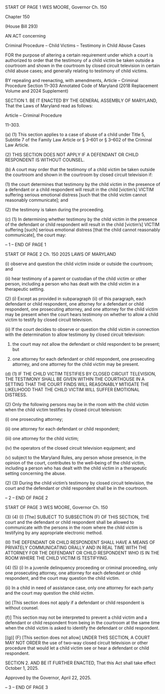 START OF PAGE 1
WES MOORE, Governor Ch. 150

Chapter 150

(House Bill 293)

AN ACT concerning

Criminal Procedure – Child Victims – Testimony in Child Abuse Cases

FOR the purpose of altering a certain requirement under which a court is authorized to
order that the testimony of a child victim be taken outside a courtroom and shown
in the courtroom by closed circuit television in certain child abuse cases; and
generally relating to testimony of child victims.

BY repealing and reenacting, with amendments,
Article – Criminal Procedure
Section 11–303
Annotated Code of Maryland
(2018 Replacement Volume and 2024 Supplement)

SECTION 1. BE IT ENACTED BY THE GENERAL ASSEMBLY OF MARYLAND,
That the Laws of Maryland read as follows:

Article – Criminal Procedure

11–303.

(a) (1) This section applies to a case of abuse of a child under Title 5, Subtitle
7 of the Family Law Article or § 3–601 or § 3–602 of the Criminal Law Article.

(2) THIS SECTION DOES NOT APPLY IF A DEFENDANT OR CHILD
RESPONDENT IS WITHOUT COUNSEL.

(b) A court may order that the testimony of a child victim be taken outside the
courtroom and shown in the courtroom by closed circuit television if:

(1) the court determines that testimony by the child victim in the presence
of a defendant or a child respondent will result in the child [victim’s] VICTIM suffering
serious emotional distress [such that the child victim cannot reasonably communicate];
and

(2) the testimony is taken during the proceeding.

(c) (1) In determining whether testimony by the child victim in the presence
of the defendant or child respondent will result in the child [victim’s] VICTIM suffering
[such] serious emotional distress [that the child cannot reasonably communicate], the
court may:

– 1 –
END OF PAGE 1

START OF PAGE 2
Ch. 150 2025 LAWS OF MARYLAND

(i) observe and question the child victim inside or outside the
courtroom; and

(ii) hear testimony of a parent or custodian of the child victim or
other person, including a person who has dealt with the child victim in a therapeutic
setting.

(2) (i) Except as provided in subparagraph (ii) of this paragraph, each
defendant or child respondent, one attorney for a defendant or child respondent, one
prosecuting attorney, and one attorney for the child victim may be present when the court
hears testimony on whether to allow a child victim to testify by closed circuit television.

(ii) If the court decides to observe or question the child victim in
connection with the determination to allow testimony by closed circuit television:

1. the court may not allow the defendant or child respondent
to be present; but

2. one attorney for each defendant or child respondent, one
prosecuting attorney, and one attorney for the child victim may be present.

(d) (1) IF THE CHILD VICTIM TESTIFIES BY CLOSED CIRCUIT TELEVISION,
THE TESTIMONY SHALL BE GIVEN WITHIN THE COURTHOUSE IN A SETTING THAT THE
COURT FINDS WILL REASONABLY MITIGATE THE LIKELIHOOD THAT THE CHILD
VICTIM WILL SUFFER EMOTIONAL DISTRESS.

(2) Only the following persons may be in the room with the child victim
when the child victim testifies by closed circuit television:

(i) one prosecuting attorney;

(ii) one attorney for each defendant or child respondent;

(iii) one attorney for the child victim;

(iv) the operators of the closed circuit television equipment; and

(v) subject to the Maryland Rules, any person whose presence, in the
opinion of the court, contributes to the well–being of the child victim, including a person
who has dealt with the child victim in a therapeutic setting concerning the abuse.

(2) (3) During the child victim’s testimony by closed circuit television,
the court and the defendant or child respondent shall be in the courtroom.

– 2 –
END OF PAGE 2

START OF PAGE 3
WES MOORE, Governor Ch. 150

(3) (4) (I) [The] SUBJECT TO SUBSECTION (F) OF THIS SECTION,
THE court and the defendant or child respondent shall be allowed to communicate with the
persons in the room where the child victim is testifying by any appropriate electronic
method.

(II) THE DEFENDANT OR CHILD RESPONDENT SHALL HAVE A
MEANS OF PRIVATELY COMMUNICATING ORALLY AND IN REAL TIME WITH THE
ATTORNEY FOR THE DEFENDANT OR CHILD RESPONDENT WHO IS IN THE ROOM
WHERE THE CHILD VICTIM IS TESTIFYING.

(4) (5) (i) In a juvenile delinquency proceeding or criminal
proceeding, only one prosecuting attorney, one attorney for each defendant or child
respondent, and the court may question the child victim.

(ii) In a child in need of assistance case, only one attorney for each
party and the court may question the child victim.

(e) [This section does not apply if a defendant or child respondent is without
counsel.

(f)] This section may not be interpreted to prevent a child victim and a defendant
or child respondent from being in the courtroom at the same time when the child victim is
asked to identify the defendant or child respondent.

[(g)] (F) [This section does not allow] UNDER THIS SECTION, A COURT MAY
NOT ORDER the use of two–way closed circuit television or other procedure that would let
a child victim see or hear a defendant or child respondent.

SECTION 2. AND BE IT FURTHER ENACTED, That this Act shall take effect
October 1, 2025.

Approved by the Governor, April 22, 2025.

– 3 –
END OF PAGE 3